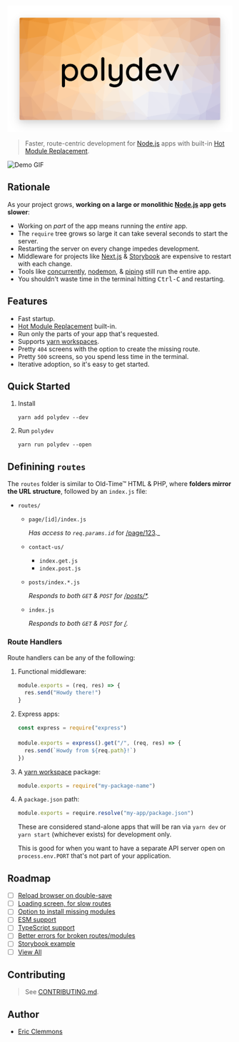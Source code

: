 ![polydev](/logo.png)

> Faster, route-centric development for [Node.js][node] apps with built-in
> [Hot Module Replacement][hmr].

![Demo GIF](/polydev.gif)

## Rationale

As your project grows, **working on a large or monolithic [Node.js][node] app gets slower**:

- Working on _part_ of the app means running the _entire_ app.
- The `require` tree grows so large it can take several seconds to start the server.
- Restarting the server on every change impedes development.
- Middleware for projects like [Next.js][next] & [Storybook][storybook] are expensive
  to restart with each change.
- Tools like [concurrently][concurrently], [nodemon][nodemon], & [piping][piping] still
  run the entire app.
- You shouldn't waste time in the terminal hitting <kbd>Ctrl-C</kbd> and restarting.

## Features

- Fast startup.
- [Hot Module Replacement][hmr] built-in.
- Run only the parts of your app that's requested.
- Supports [yarn workspaces][workspaces].
- Pretty `404` screens with the option to create the missing route.
- Pretty `500` screens, so you spend less time in the terminal.
- Iterative adoption, so it's easy to get started.

## Quick Started

1. Install

   ```shell
   yarn add polydev --dev
   ```

2. Run `polydev`

   ```shell
   yarn run polydev --open
   ```

## Definining `routes`

The `routes` folder is similar to Old-Time&trade; HTML & PHP, where
**folders mirror the URL structure**, followed by an `index.js` file:

- `routes/`

  - `page/[id]/index.js`

    _Has access to `req.params.id`_ for <a href="http://localhost:3000/page/123">/page/123</a>.\_

  - `contact-us/`

    - `index.get.js`
    - `index.post.js`

  - `posts/index.*.js`

    _Responds to both `GET` & `POST` for <a href="http://localhost:3000/posts/*">/posts/\*</a>._

  - `index.js`

    _Responds to both `GET` & `POST` for <a href="http://localhost:3000/">/</a>._

### Route Handlers

Route handlers can be any of the following:

1. Functional middleware:

   ```js
   module.exports = (req, res) => {
     res.send("Howdy there!")
   }
   ```

2. Express apps:

   ```js
   const express = require("express")

   module.exports = express().get("/", (req, res) => {
     res.send(`Howdy from ${req.path}!`)
   })
   ```

3. A [yarn workspace][workspaces] package:

   ```js
   module.exports = require("my-package-name")
   ```

4. A `package.json` path:

   ```js
   module.exports = require.resolve("my-app/package.json")
   ```

   These are considered stand-alone apps that will be ran via `yarn dev` or `yarn start` (whichever exists) for development only.

   This is good for when you want to have a separate API server open on `process.env.PORT` that's not part of your application.

## Roadmap

- [ ] [Reload browser on double-save](/../../issues/1)
- [ ] [Loading screen, for slow routes](/../../issues/2)
- [ ] [Option to install missing modules](/../../issues/3)
- [ ] [ESM support](/../../issues/4)
- [ ] [TypeScript support](/../../issues/5)
- [ ] [Better errors for broken routes/modules](/../../issues/6)
- [ ] [Storybook example](/../../issues/7)
- [ ] [View All][issues]

## Contributing

> See [CONTRIBUTING.md](/CONTRIBUTING.md).

## Author

- [Eric Clemmons][twitter]

[concurrently]: https://github.com/kimmobrunfeldt/concurrently
[hmr]: https://github.com/sidorares/hot-module-replacement
[issues]: https://github.com/ericclemmons/polydev/issues?q=is%3Aissue+is%3Aopen+sort%3Aupdated-desc
[next]: https://github.com/zeit/next.js/
[node]: https://nodejs.org/
[nodemon]: https://github.com/remy/nodemon
[piping]: https://www.npmjs.com/package/piping
[storybook]: https://github.com/storybooks/storybook
[twitter]: https://twitter.com/ericclemmons
[workspaces]: https://yarnpkg.com/en/docs/workspaces
